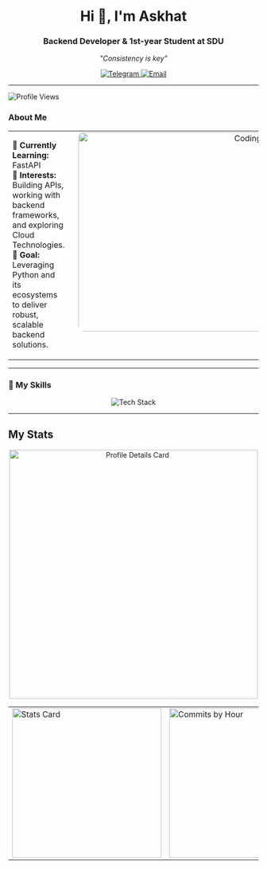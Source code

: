 <h1 align="center">Hi 👋, I'm Askhat</h1>
<h3 align="center">Backend Developer & 1st-year Student at SDU</h3>
<p align="center">
  <em>"Consistency is key"</em>
</p>

<div align="center">
  <a href="https://t.me/weaverrrr">
    <img src="https://img.shields.io/badge/Telegram-@weaverrrr-0088cc?style=for-the-badge&logo=telegram&logoColor=white" alt="Telegram"/>
  </a>
  <a href="mailto:askhat.ss23@gmail.com">
    <img src="https://img.shields.io/badge/Email-askhat.ss23%40gmail.com-red?style=for-the-badge&logo=gmail&logoColor=white" alt="Email"/>
  </a>
</div>

<hr />

<p align="left"> 
  <img src="https://komarev.com/ghpvc/?username=l9kk&label=Profile%20views&color=0e75b6&style=flat" alt="Profile Views" />
</p>

### About Me
<table style="width:100%; border-collapse:collapse;">
  <tr>
    <td style="vertical-align:top;">
      <ul style="list-style-type:none; padding-left:0;">
        <li>🌱 <strong>Currently Learning:</strong> FastAPI </li>
        <li>💼 <strong>Interests:</strong> Building APIs, working with backend frameworks, and exploring Cloud Technologies.</li>
        <li>🎯 <strong>Goal:</strong> Leveraging Python and its ecosystems to deliver robust, scalable backend solutions.</li>
      </ul>
    </td>
    <td align="right" style="padding-left:20px; vertical-align:top;">
      <img width="400" src="https://infowithart.com/wp-content/uploads/2019/01/Cover-image.gif" alt="Coding GIF" style="border-radius:10px;"/>
    </td>
  </tr>
</table>

---

### 💎 My Skills
<div align="center">
  <img src="https://skillicons.dev/icons?i=python,django,html,js,css,java,postgres,git,aws" alt="Tech Stack" />
</div>

---

## My Stats
<div align="center">
  <!-- Profile Details Card -->
  <img src="https://github-profile-summary-cards.vercel.app/api/cards/profile-details?username=l9kk&theme=2077" alt="Profile Details Card" width="500"/>

  <table>
    <tr>
      <td>
        <img src="https://github-profile-summary-cards.vercel.app/api/cards/stats?username=l9kk&theme=2077" alt="Stats Card" width="300"/>
      </td>
      <td>
        <img src="https://github-profile-summary-cards.vercel.app/api/cards/productive-time?username=l9kk&theme=2077" alt="Commits by Hour" width="300"/>
      </td>
    </tr>
  </table>
</div>
